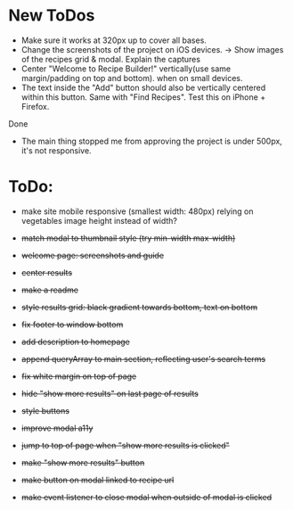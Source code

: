 
# New ToDos
- Make sure it works at 320px up to cover all bases.
- Change the screenshots of the project on iOS devices. -> Show images of the recipes grid & modal. Explain the captures
- Center "Welcome to Recipe Builder!" vertically(use same margin/padding on top and bottom). when on small devices.
- The text inside the "Add" button should also be vertically centered within this button. Same with "Find Recipes".  Test this on iPhone + Firefox.

Done
- The main thing stopped me from approving the project is under 500px, it's not responsive.


# ToDo:

- make site mobile responsive (smallest width: 480px) relying on vegetables image height instead of width?

- ~~match modal to thumbnail style (try min-width max-width)~~
- ~~welcome page: screenshots and guide~~
- ~~center results~~
- ~~make a readme~~
- ~~style results grid: black gradient towards bottom, text on bottom~~
- ~~fix footer to window bottom~~
- ~~add description to homepage~~
- ~~append queryArray to main section, reflecting user's search terms~~
- ~~fix white margin on top of page~~
- ~~hide "show more results" on last page of results~~
- ~~style buttons~~
- ~~improve modal a11y~~
- ~~jump to top of page when "show more results is clicked"~~
- ~~make "show more results" button~~
- ~~make button on modal linked to recipe url~~
- ~~make event listener to close modal when outside of modal is clicked~~
